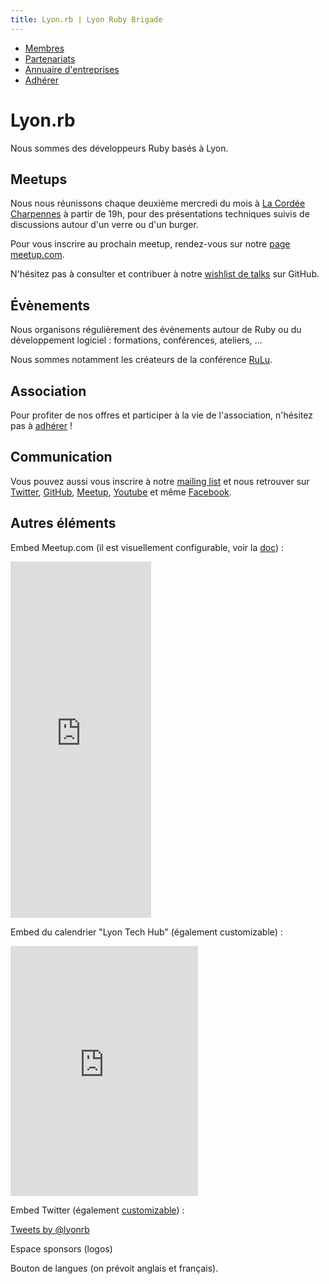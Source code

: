 ```yaml
---
title: Lyon.rb | Lyon Ruby Brigade
---
```


* [Membres](members)
* [Partenariats](partnership)
* [Annuaire d'entreprises]()
* [Adhérer](http://lyonrb.fr/adherer)

# Lyon.rb

Nous sommes des développeurs Ruby basés à Lyon.

## Meetups

Nous nous réunissons chaque deuxième mercredi du mois à [La Cordée Charpennes](http://goo.gl/maps/lP3YX) à partir de 19h, pour des présentations techniques suivis de discussions autour d'un verre ou d'un burger.

Pour vous inscrire au prochain meetup, rendez-vous sur notre [page meetup.com](http://meetup.lyonrb.fr).

N'hésitez pas à consulter et contribuer à notre [wishlist de talks](https://github.com/lyonrb/wishlist/issues) sur GitHub.

## Évènements

Nous organisons régulièrement des évènements autour de Ruby ou du développement logiciel : formations, conférences, ateliers, ...

Nous sommes notamment les créateurs de la conférence [RuLu](http://rulu.eu).

## Association

Pour profiter de nos offres et participer à la vie de l'association, n'hésitez pas à [adhérer](http://lyonrb.fr/adherer) !

## Communication

Vous pouvez aussi vous inscrire à notre [mailing list](https://groups.google.com/forum/?hl=en#!forum/rubylyon) et nous retrouver sur [Twitter](https://twitter.com/lyonrb), [GitHub](https://github.com/lyonrb), [Meetup](http://www.meetup.com/Lyon-Ruby-Brigade), [Youtube](https://www.youtube.com/user/lyonrb) et même [Facebook](https://www.facebook.com/lyonrb).

## Autres éléments

Embed Meetup.com (il est visuellement configurable, voir la [doc](http://www.meetup.com/meetup_api/foundry)) :

<iframe width="225" height="570" src="http://meetu.ps/24LvVF" frameborder="0"></iframe>

Embed du calendrier "Lyon Tech Hub" (également customizable) :

<iframe src="https://www.google.com/calendar/embed?showNav=0&amp;showDate=0&amp;showPrint=0&amp;showTabs=0&amp;showCalendars=0&amp;showTz=0&amp;mode=AGENDA&amp;height=400&amp;wkst=2&amp;hl=fr&amp;bgcolor=%23ffffff&amp;src=ck2ruq6cqfch3t4gshbd6vdnd4%40group.calendar.google.com&amp;color=%235229A3&amp;ctz=Europe%2FParis" style=" border-width:0 " width="300" height="400" frameborder="0" scrolling="no"></iframe>

Embed Twitter (également [customizable](https://dev.twitter.com/docs/embedded-timelines#customization)) :

<a class="twitter-timeline" href="https://twitter.com/lyonrb" data-widget-id="403909461510615040">Tweets by @lyonrb</a>
<script>!function(d,s,id){var js,fjs=d.getElementsByTagName(s)[0],p=/^http:/.test(d.location)?'http':'https';if(!d.getElementById(id)){js=d.createElement(s);js.id=id;js.src=p+"://platform.twitter.com/widgets.js";fjs.parentNode.insertBefore(js,fjs);}}(document,"script","twitter-wjs");</script>

Espace sponsors (logos)

Bouton de langues (on prévoit anglais et français).